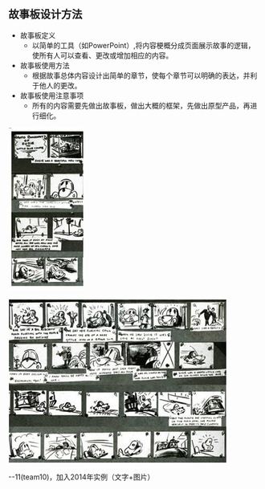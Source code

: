 ## 故事板设计方法

*  故事板定义
	*  以简单的工具（如PowerPoint）,将内容梗概分成页面展示故事的逻辑，使所有人可以查看、更改或增加相应的内容。
*  故事板使用方法
	*  根据故事总体内容设计出简单的章节，使每个章节可以明确的表达，并利于他人的更改。
*  故事板使用注意事项
	*  所有的内容需要先做出故事板，做出大概的框架，先做出原型产品，再进行细化。

![0](../assets/challenger_preparation/how_to_desgin_storyboard/00.jpg)


![0](../assets/challenger_preparation/how_to_desgin_storyboard/01.jpg)

--11(team10)，加入2014年实例（文字+图片）
